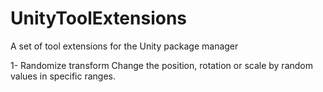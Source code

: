 # UnityToolExtensions
A set of tool extensions for the Unity package manager

1- Randomize transform
Change the position, rotation or scale by random values in specific ranges.
